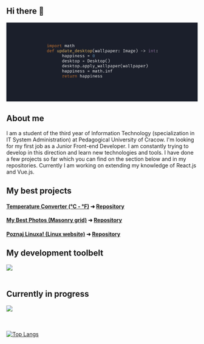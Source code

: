 ## Hi there 👋

<img src="https://raw.githubusercontent.com/piotrmaliga-git/piotrmaliga-git/main/images/banner.png" alt="Hello world">

## About me

I am a student of the third year of Information Technology (specialization in IT System Administration) at Pedagogical University of Cracow. I'm looking for my first job as a Junior Front-end Developer. I am constantly trying to develop in this direction and learn new technologies and tools. I have done a few projects so far which you can find on the section below and in my repositories. Currently I am working on extending my knowledge of React.js and Vue.js.

## My best projects

#### [Temperature Converter (°C - °F)](https://piotrmaliga-git.github.io/Temperature-Converter--Celsius-Fahrenheit/) ➜ [Repository](https://github.com/piotrmaliga-git/Temperature-Converter--Celsius-Fahrenheit)

#### [My Best Photos (Masonry grid)](https://piotrmaliga-git.github.io/My-Best-Photos--Masonry-grid/) ➜ [Repository](https://github.com/piotrmaliga-git/My-Best-Photos--Masonry-grid)

#### [Poznaj Linuxa! (Linux website)](https://piotrmaliga-git.github.io/Poznaj-Linuxa--Linux-website/) ➜ [Repository](https://github.com/piotrmaliga-git/Poznaj-Linuxa--Linux-website)

## My development toolbelt

<img  width="26px" src="https://skillicons.dev/icons?i=vscode,html,css,sass,tailwind,bootstrap,js,typescript,git" />

<!-- <img align="left" alt="Visual Studio Code" title="Visual Studio Code" width="26px" src="https://raw.githubusercontent.com/piotrmaliga-git/piotrmaliga-git/main/images/icons/visual-studio-code.png" />

<img align="left" alt="HTML5" title="HTML5" width="26px" src="https://raw.githubusercontent.com/piotrmaliga-git/piotrmaliga-git/main/images/icons/html5.png" />

<img align="left" alt="CSS3" title="CSS3" width="26px" src="https://raw.githubusercontent.com/piotrmaliga-git/piotrmaliga-git/main/images/icons/css3.png" />

<img align="left" alt="Sass" title="Sass" width="26px" src="https://raw.githubusercontent.com/piotrmaliga-git/piotrmaliga-git/main/images/icons/sass.png" />

<img align="left" alt="Tailwind CSS" title="Tailwind CSS" width="26px" src="https://raw.githubusercontent.com/piotrmaliga-git/piotrmaliga-git/main/images/icons/tailwind-css.png" />

<img align="left" alt="Bootstrap" title="Bootstrap" width="26px" src="https://raw.githubusercontent.com/piotrmaliga-git/piotrmaliga-git/main/images/icons/bootstrap.png" />

<img align="left" alt="JavaScript" title="JavaScript" width="26px" src="https://raw.githubusercontent.com/piotrmaliga-git/piotrmaliga-git/main/images/icons/javascript.png"/>

<img align="left" alt="TypeScript" title="TypeScript" width="26px" src="https://raw.githubusercontent.com/piotrmaliga-git/piotrmaliga-git/main/images/icons/typescript.png"/>

<img align="left" alt="Npm" title="Npm" width="26px" src="https://raw.githubusercontent.com/piotrmaliga-git/piotrmaliga-git/main/images/icons/npm.png" />

<img align="left" alt="Yarn" title="Yarn" width="26px" src="https://raw.githubusercontent.com/piotrmaliga-git/piotrmaliga-git/main/images/icons/yarn.png" />

<img align="left" alt="Git" title="Git" width="26px" src="https://raw.githubusercontent.com/piotrmaliga-git/piotrmaliga-git/main/images/icons/git.png" />

<img align="left" alt="Figma" title="Figma" width="26px" src="https://raw.githubusercontent.com/piotrmaliga-git/piotrmaliga-git/main/images/icons/figma.png" />

<img align="left" alt="Terminal" title="Terminal" width="26px" src="https://raw.githubusercontent.com/piotrmaliga-git/piotrmaliga-git/main/images/icons/terminal.png" />

<img align="left" alt="Tmux" title="Tmux" width="26px" src="https://raw.githubusercontent.com/piotrmaliga-git/piotrmaliga-git/main/images/icons/tmux.png" /> -->

<br/>
<br/>

## Currently in progress

<img  width="26px" src="https://skillicons.dev/icons?i=angular,vue,jest,figma,firebase" />

<!-- <img align="left" alt="Angular" title="Angular" width="26px" src="https://raw.githubusercontent.com/piotrmaliga-git/piotrmaliga-git/main/images/icons/angular.png"/>

<img align="left" alt="Vue.js" title="Vue.js" width="26px" src="https://raw.githubusercontent.com/piotrmaliga-git/piotrmaliga-git/main/images/icons/vue.png" />

<img align="left" alt="Playwright" title="Playwright" width="26px" src="https://raw.githubusercontent.com/piotrmaliga-git/piotrmaliga-git/main/images/icons/playwright.png"/>

<img align="left" alt="Jest" title="Jest" width="26px" src="https://raw.githubusercontent.com/piotrmaliga-git/piotrmaliga-git/main/images/icons/jest.png"/> -->

<br />
<br />
<br />

[![Top Langs](https://github-readme-stats.vercel.app/api/top-langs/?username=piotrmaliga-git&layout=compact&langs_count=10&hide=html&theme=radical&hide_border=true)](https://github.com/piotrmaliga-git/github-readme-stats)
